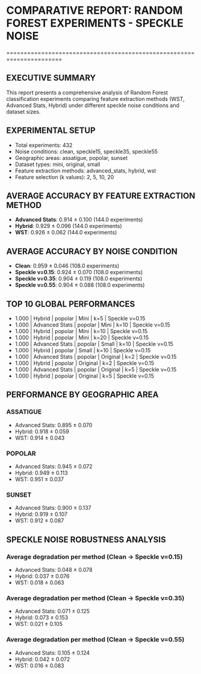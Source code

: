 # COMPARATIVE REPORT: RANDOM FOREST EXPERIMENTS - SPECKLE NOISE
======================================================================

## EXECUTIVE SUMMARY

This report presents a comprehensive analysis of Random Forest classification
experiments comparing feature extraction methods (WST, Advanced Stats, Hybrid)
under different speckle noise conditions and dataset sizes.

## EXPERIMENTAL SETUP
- Total experiments: 432
- Noise conditions: clean, speckle15, speckle35, speckle55
- Geographic areas: assatigue, popolar, sunset
- Dataset types: mini, original, small
- Feature extraction methods: advanced_stats, hybrid, wst
- Feature selection (k values): 2, 5, 10, 20

## AVERAGE ACCURACY BY FEATURE EXTRACTION METHOD
- **Advanced Stats**: 0.914 ± 0.100 (144.0 experiments)
- **Hybrid**: 0.929 ± 0.096 (144.0 experiments)
- **WST**: 0.926 ± 0.062 (144.0 experiments)

## AVERAGE ACCURACY BY NOISE CONDITION
- **Clean**: 0.959 ± 0.046 (108.0 experiments)
- **Speckle ν=0.15**: 0.924 ± 0.070 (108.0 experiments)
- **Speckle ν=0.35**: 0.904 ± 0.119 (108.0 experiments)
- **Speckle ν=0.55**: 0.904 ± 0.088 (108.0 experiments)

## TOP 10 GLOBAL PERFORMANCES
- 1.000 | Hybrid | popolar | Mini | k=5 | Speckle ν=0.15
- 1.000 | Advanced Stats | popolar | Mini | k=10 | Speckle ν=0.15
- 1.000 | Hybrid | popolar | Mini | k=10 | Speckle ν=0.15
- 1.000 | Hybrid | popolar | Mini | k=20 | Speckle ν=0.15
- 1.000 | Advanced Stats | popolar | Small | k=10 | Speckle ν=0.15
- 1.000 | Hybrid | popolar | Small | k=10 | Speckle ν=0.15
- 1.000 | Advanced Stats | popolar | Original | k=2 | Speckle ν=0.15
- 1.000 | Hybrid | popolar | Original | k=2 | Speckle ν=0.15
- 1.000 | Advanced Stats | popolar | Original | k=5 | Speckle ν=0.15
- 1.000 | Hybrid | popolar | Original | k=5 | Speckle ν=0.15

## PERFORMANCE BY GEOGRAPHIC AREA
### ASSATIGUE
  - Advanced Stats: 0.895 ± 0.070
  - Hybrid: 0.918 ± 0.059
  - WST: 0.914 ± 0.043

### POPOLAR
  - Advanced Stats: 0.945 ± 0.072
  - Hybrid: 0.949 ± 0.113
  - WST: 0.951 ± 0.037

### SUNSET
  - Advanced Stats: 0.900 ± 0.137
  - Hybrid: 0.919 ± 0.107
  - WST: 0.912 ± 0.087

## SPECKLE NOISE ROBUSTNESS ANALYSIS
### Average degradation per method (Clean → Speckle ν=0.15)
- Advanced Stats: 0.048 ± 0.078
- Hybrid: 0.037 ± 0.076
- WST: 0.018 ± 0.063

### Average degradation per method (Clean → Speckle ν=0.35)
- Advanced Stats: 0.071 ± 0.125
- Hybrid: 0.073 ± 0.153
- WST: 0.021 ± 0.105

### Average degradation per method (Clean → Speckle ν=0.55)
- Advanced Stats: 0.105 ± 0.124
- Hybrid: 0.042 ± 0.072
- WST: 0.016 ± 0.083
